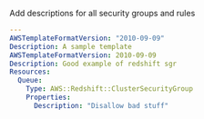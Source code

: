 
Add descriptions for all security groups and rules

```yaml
---
AWSTemplateFormatVersion: "2010-09-09"
Description: A sample template
AWSTemplateFormatVersion: 2010-09-09
Description: Good example of redshift sgr
Resources:
  Queue:
    Type: AWS::Redshift::ClusterSecurityGroup
    Properties:
      Description: "Disallow bad stuff"
```
